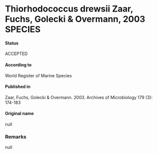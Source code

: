Thiorhodococcus drewsii Zaar, Fuchs, Golecki & Overmann, 2003 SPECIES
=======

#### Status
ACCEPTED

#### According to
World Register of Marine Species

#### Published in
Zaar, Fuchs, Golecki & Overmann. 2003. Archives of Microbiology 179 (3): 174-183

#### Original name
null

### Remarks
null